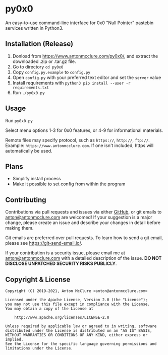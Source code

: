 # py0x0
An easy-to-use command-line interface for 0x0 "Null Pointer" pastebin services written in Python3.

## Installation (Release)
  1. Donload from https://www.antonmcclure.com/py0x0/, and extract the downloaded .zip or .tar.gz file.
  2. Go to directory `cd py0x0`
  3. Copy `config.py.example` to `config.py`
  4. Open `config.py` with your preferred text editor and set the `server` value
  5. Install requirements with `python3 pip install --user -r requirements.txt`
  6. Run `./py0x0.py`

## Usage
Run `py0x0.py`

Select menu options 1-3 for 0x0 features, or 4-9 for informational materials.

Remote files may specify protocol, such as `https://`, `http://`, `ftp://`. Example: `https://www.antonmcclure.com`. If one isn't included, https will automatically be used.

## Plans

  - Simplify install process
  - Make it possible to set config from within the program

## Contributing
Contributions via pull requests and issues via either [GitHub](https://github.com/AntonMcClure/py0x0), or git emails to <anton@antonmcclure.com> are welcomed! If your suggestion is a major change, please create an issue and describe your changes in detail before making them.

Git emails are preferred over pull requests. To learn how to send a git email, please see <https://git-send-email.io/>.

If your contribution is a security issue, please email me at <anton@antonmcclure.com> with a detailed description of the issue. **DO NOT DISCLOSE UNPATCHED SECURITY RISKS PUBLICLY**.

## Copyright & License
    Copyright (C) 2019-2021, Anton McClure <anton@antonmcclure.com>

    Licensed under the Apache License, Version 2.0 (the "License");
    you may not use this file except in compliance with the License.
    You may obtain a copy of the License at

        http://www.apache.org/licenses/LICENSE-2.0

    Unless required by applicable law or agreed to in writing, software
    distributed under the License is distributed on an "AS IS" BASIS,
    WITHOUT WARRANTIES OR CONDITIONS OF ANY KIND, either express or implied.
    See the License for the specific language governing permissions and
    limitations under the License.
